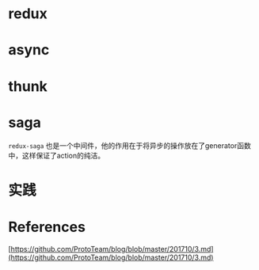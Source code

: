 
# redux

# async

# thunk

# saga

`redux-saga` 也是一个中间件，他的作用在于将异步的操作放在了generator函数中，这样保证了action的纯洁。

# 实践

# References

[https://github.com/ProtoTeam/blog/blob/master/201710/3.md](https://github.com/ProtoTeam/blog/blob/master/201710/3.md)
